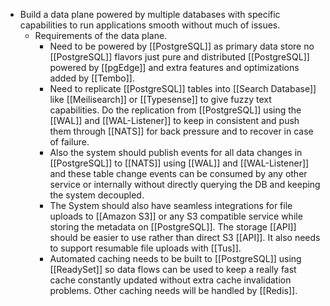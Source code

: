 - Build a data plane powered by multiple databases with specific capabilities to run applications smooth without much of issues.
	- Requirements of the data plane.
		- Need to be powered by [[PostgreSQL]] as primary data store no [[PostgreSQL]] flavors just pure and distributed [[PostgreSQL]] powered by [[pgEdge]] and extra features and optimizations added by [[Tembo]].
		- Need to replicate [[PostgreSQL]] tables into [[Search Database]] like [[Meilisearch]] or [[Typesense]] to give fuzzy text capabilities. Do the replication from [[PostgreSQL]] using the [[WAL]] and [[WAL-Listener]] to keep in consistent and push them through [[NATS]] for back pressure and to recover in case of failure.
		- Also the system should publish events for all data changes in [[PostgreSQL]] to [[NATS]] using [[WAL]] and [[WAL-Listener]] and these table change events can be consumed by any other service or internally without directly querying the DB and keeping the system decoupled.
		- The System should also have seamless integrations for file uploads to [[Amazon S3]] or any S3 compatible service while storing the metadata on [[PostgreSQL]]. The storage [[API]] should be easier to use rather than direct S3 [[API]]. It also needs to support resumable file uploads with [[Tus]].
		- Automated caching needs to be built to [[PostgreSQL]] using [[ReadySet]] so data flows can be used to keep a really fast cache constantly updated without extra cache invalidation problems. Other caching needs will be handled by [[Redis]].